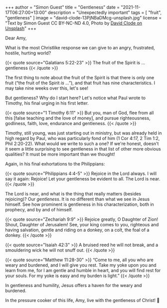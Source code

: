 +++
author = "Simon Guest"
title = "Gentleness"
date = "2021-11-17T06:27:00+13:00"
description = "Unexpectedly important"
tags = [ "fruit", "gentleness" ]
image = "david-clode-13PjNBaDMcg-unsplash.jpg"
license = "Text by Simon Guest CC BY-NC-ND 4.0, Photo by [David Clode on Unsplash](https://unsplash.com/photos/13PjNBaDMcg)"
+++

Dear Amy,

What is the most Christlike response we can give to an angry, frustrated, hostile, hurting world?

{{< quote source="Galatians 5:22-23" >}}
The fruit of the Spirit is ... gentleness
{{< /quote >}}

The first thing to note about the fruit of the Spirit is that there is only one fruit (“the fruit of the Spirit _is_ ...”), and that fruit has nine characteristics. I may take nine weeks over this, let's see!

But gentleness? Why do I start here? Let's notice what Paul wrote to Timothy, his final urging in his first letter.

{{< quote source="1 Timothy 6:11" >}}
But you, man of God, flee from all this [false teaching and the love of money], and pursue righteousness, godliness, faith, love, endurance and gentleness.
{{< /quote >}}

Timothy, still young, was just starting out in ministry, but was already held in high regard by Paul, who was particularly fond of him (1 Cor 4:17, 2 Tim 1:2, Phil 2:20-22). What would we write to such a one? If we're honest, doesn't it seem a little surprising to see gentleness in that list of other more obvious qualities? It must be more important than we thought!

Again, in his final exhortations to the Philippians:

{{< quote source="Philippians 4:4-5" >}}
Rejoice in the Lord always. I will say it again: Rejoice! Let your gentleness be evident to all. The Lord is near.
{{< /quote >}}

The Lord is near, and what is the thing that really matters (besides rejoicing)? Our _gentleness_. It is no different than what we see in Jesus himself. See how prominent is gentleness in his characterization, both in prophecy, and by and of himself.

{{< quote source="Zechariah 9:9" >}}
Rejoice greatly, O Daughter of Zion! Shout, Daughter of Jerusalem! See, your king comes to you, righteous and having salvation, gentle and riding on a donkey, on a colt, the foal of a donkey.
{{< /quote >}}

{{< quote source="Isaiah 42:3" >}}
A bruised reed he will not break, and a smouldering wick he will not snuff out.
{{< /quote >}}

{{< quote source="Matthew 11:28-30" >}}
“Come to me, all you who are weary and burdened, and I will give you rest. Take my yoke upon you and learn from me, for I am gentle and humble in heart, and you will find rest for your souls. For my yoke is easy and my burden is light.”
{{< /quote >}}

In gentleness and humility, Jesus offers a haven for the weary and burdened.

In the pressure cooker of this life, Amy, live with the gentleness of Christ! 🙏
